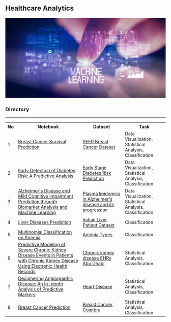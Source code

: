 ## Healthcare Analytics
![healthcareAnalytic_banner](img/healthcare.jpg)

### Directory

***

<table>
  <tr>
    <th>No</th>
    <th>Notebook</th>
    <th>Dataset</th>
    <th>Task</th>
  </tr>
    
  <tr>
    <td>1</td>
    <td>
    <a href="https://github.com/shihjen/Healthcare_Analytics/blob/main/notebook/EDA_Classification_SeerBreastCancerDataset.ipynb">Breast Cancer Survival Prediction</a>
    </td>
    <td><a href="https://www.kaggle.com/datasets/reihanenamdari/breast-cancer">SEER Breast Cancer Dataset</a></td>
    <td>Data Visualization, Statistical Analysis, Classification</td>
  </tr>

  <tr>
    <td>2</td>
    <td>
    <a href="https://github.com/shihjen/Healthcare_Analytics/blob/main/notebook/EDA_Classification_DiabetesRiskPrediction.ipynb">Early Detection of Diabetes Risk: A Predictive Analysis</a>
    </td>
    <td><a href="https://archive.ics.uci.edu/dataset/529/early+stage+diabetes+risk+prediction+dataset">Early Stage Diabetes Risk Prediction</a></td>
    <td>Data Visualization, Statistical Analysis, Classification</td>
  </tr>

  <tr>
    <td>3</td>
    <td>
    <a href="https://github.com/shihjen/Healthcare_Analytics/blob/main/notebook/EDA_Classification_Alzheimer'sDisease.ipynb">Alzheimer's Disease and Mild Cognitive Impairment Prediction through Biomarker Analysis and Machine Learning</a>
    </td>
    <td><a href="https://dataverse.csuc.cat/dataset.xhtml?persistentId=doi:10.34810/data614">Plasma lipidomics in Alzheimer's disease and its progression</a></td>
    <td>Data Visualization, Statistical Analysis, Classification</td>
  </tr>  

  <tr>
    <td>4</td>
    <td>
    <a href="https://github.com/shihjen/Healthcare_Analytics/blob/main/notebook/Classification_IndianLiverPatientDataset.ipynb">Liver Diseases Prediction</a>
    </td>
    <td><a href="https://archive.ics.uci.edu/dataset/225/ilpd+indian+liver+patient+dataset">Indian Liver Patient Dataset</a></td>
    <td>Classification</td>
  </tr>

  <tr>
    <td>5</td>
    <td>
    <a href="https://github.com/shihjen/Healthcare_Analytics/blob/main/notebook/MultinomialClassification_AnemiaTypesClassification.ipynb">Multinomial Classification on Anemia</a>
    </td>
    <td><a href="https://www.kaggle.com/datasets/ehababoelnaga/anemia-types-classification">Anemia Types</a></td>
    <td>Classification</td>
  </tr>

  <tr>
    <td>6</td>
    <td>
    <a href="https://github.com/shihjen/Healthcare_Analytics/blob/main/notebook/EDA_Classification_AbuDhabi_CKD_Dataset.ipynb">Predictive Modeling of Severe Chronic Kidney Disease Events in Patients with Chronic Kidney Disease Using Electronic Health Records</a>
    </td>
    <td><a href="https://www.kaggle.com/datasets/davidechicco/chronic-kidney-disease-ehrs-abu-dhabin">Chronic kidney disease EHRs Abu Dhabi</a></td>
    <td>Statistical Analysis, Classification</td>
  </tr>

  <tr>
    <td>7</td>
    <td>
    <a href="https://github.com/shihjen/Healthcare_Analytics/blob/main/notebook/EDA_Classification_HeartDisease.ipynb">Deciphering Angiographic Disease: An In-depth Analysis of Predictive Markers</a>
    </td>
    <td><a href="https://archive.ics.uci.edu/dataset/45/heart+disease">Heart Disease</a></td>
    <td>Statistical Analysis, Classification</td>
  </tr>            
 
  <tr>
    <td>8</td>
    <td>
    <a href="https://github.com/shihjen/Healthcare_Analytics/blob/main/notebook/EDA_Classification_CoimbraBreastCancer.ipynb">Breast Cancer Prediction</a>
    </td>
    <td><a href="https://archive.ics.uci.edu/dataset/451/breast+cancer+coimbra">Breast Cancer Coimbra</a></td>
    <td>Statistical Analysis, Classification</td>
  </tr> 

</table>


